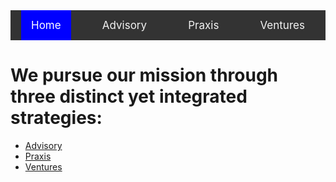 <div class="topnav" style="background-color: #333;overflow: hidden;display: flex;justify-content: space-around;margin-top: -1.5rem;">
  <a class="active" href="#" style="float: left;color: white;background-color: blue;text-align: center;padding: 14px 16px;text-decoration: none;font-size: 17px;">Home</a>
  <a href="/advisory.html" style="float: left;color: #f2f2f2;text-align: center;padding: 14px 16px;text-decoration: none;font-size: 17px;">Advisory</a>
  <a href="/praxis.html" style="float: left;color: #f2f2f2;text-align: center;padding: 14px 16px;text-decoration: none;font-size: 17px;">Praxis</a>
  <a href="/ventures.html" style="float: left;color: #f2f2f2;text-align: center;padding: 14px 16px;text-decoration: none;font-size: 17px;">Ventures</a>
</div>

# We pursue our mission through three distinct yet integrated strategies:
* [Advisory](/advisory.md)
* [Praxis](/praxis.md)
* [Ventures](/ventures.md)
